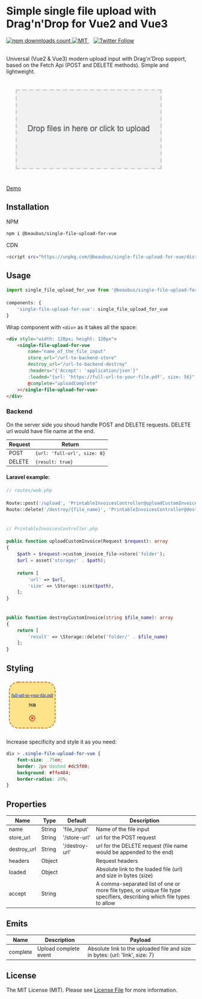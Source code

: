# Simple single file upload with Drag'n'Drop for Vue2 and Vue3

<a href="https://www.npmjs.com/package/@beaubus/single-file-upload-for-vue">
    <img src="https://img.shields.io/npm/dt/@beaubus/single-file-upload-for-vue?logo=npm" alt="npm downnloads count">
</a>

<a href="https://github.com/beaubus/single-file-upload-for-vue/blob/master/LICENSE">
    <img alt="MIT" src="https://img.shields.io/github/license/beaubus/single-file-upload-for-vue">
</a>
&nbsp;&nbsp;
<a href="https://twitter.com/intent/follow?screen_name=daily_web_dev">
    <img alt="Twitter Follow" src="https://img.shields.io/twitter/follow/daily_web_dev?style=social">
</a>

<br>
<br>

Universal (Vue2 & Vue3) modern upload input with Drag'n'Drop support, based on the Fetch Api (POST and DELETE methods). Simple and lightweight.

![](demo/demo.gif)

<a target="_blank" href="https://www.beaubus.com/packages/#single-file-upload-for-vue">Demo</a>

## Installation

NPM
```bash
npm i @beaubus/single-file-upload-for-vue
```

CDN
```bash
<script src="https://unpkg.com/@beaubus/single-file-upload-for-vue/dist/min.js"></script>
```

## Usage
```js
import single_file_upload_for_vue from '@beaubus/single-file-upload-for-vue';

components: {
    'single-file-upload-for-vue': single_file_upload_for_vue
}
```

Wrap component with `<div>` as it takes all the space:
```html
<div style="width: 120px; height: 120px">
    <single-file-upload-for-vue
        name="name_of_the_file_input"
        store_url="/url-to-backend-store"
        destroy_url="/url-to-backend-destroy"
        :headers="{'Accept': 'application/json'}"
        :loaded="{url: 'https://full-url-to-your-file.pdf', size: 56}"
        @complete="uploadComplete"
    ></single-file-upload-for-vue>
</div>
```

### Backend

On the server side you shoud handle POST and DELETE requests. DELETE url would have file name at the end.

| Request            | Return                 
| ---                | ---                     
| POST               |  `{url: 'full-url', size: 0}`   
| DELETE             |  `{result: true}`

#### Laravel example:
```php
// routes/web.php

Route::post('/upload', 'PrintableInvoicesController@uploadCustomInvoice');
Route::delete('/destroy/{file_name}', 'PrintableInvoicesController@destroyCustomInvoice');


// PrintableInvoicesController.php

public function uploadCustomInvoice(Request $request): array
{
    $path = $request->custom_invoice_file->store('folder');
    $url = asset('storage/' . $path);

    return [
        'url' => $url,
        'size' => \Storage::size($path),
    ];
}


public function destroyCustomInvoice(string $file_name): array
{
    return [
        'result' => \Storage::delete('folder/' . $file_name)
    ];
}
```


## Styling

![](demo/styling.png)

Increase specificity and style it as you need:
```css
div > .single-file-upload-for-vue {
    font-size: .75em;
    border: 2px dashed #dc5f00;
    background: #ffe484;
    border-radius: 20%;
}
```

## Properties
| Name         | Type    | Default        | Description                                        
| ---          | ---     | ---            | ---                                                
| name         | String  | 'file_input'   | Name of the file input
| store_url    | String  | '/store-url'   | url for the POST request                                
| destroy_url  | String  | '/destroy-url' | url for the DELETE request (file name would be appended to the end)
| headers      | Object  |                | Request headers
| loaded       | Object  |                | Absolute link to the loaded file (url) and size in bytes (size) 
| accept       | String  |                | A comma-separated list of one or more file types, or unique file type specifiers, describing which file types to allow


## Emits
| Name               | Description              | Payload
| ---                | ---                      | --- 
| complete           | Upload complete event    | Absolute link to the uploaded file and size in bytes: {url: 'link', size: 7}


## License
The MIT License (MIT). Please see [License File](LICENSE) for more information.


















